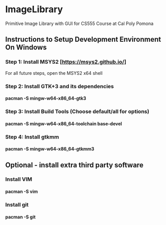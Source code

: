 # ImageLibrary
Primitive Image Library with GUI for CS555 Course at Cal Poly Pomona


## Instructions to Setup Development Environment On Windows

### Step 1: Install MSYS2 [https://msys2.github.io/]

For all future steps, open the MSYS2 x64 shell

### Step 2: Install GTK+3 and its dependencies

#### pacman -S mingw-w64-x86_64-gtk3 

### Step 3: Install Build Tools (Choose default/all for options)
#### pacman -S mingw-w64-x86_64-toolchain base-devel 

### Step 4: Install gtkmm
#### pacman -S mingw-w64-x86_64-gtkmm3

## Optional - install extra third party software

### Install VIM
#### pacman -S vim

### Install git
#### pacman -S git

